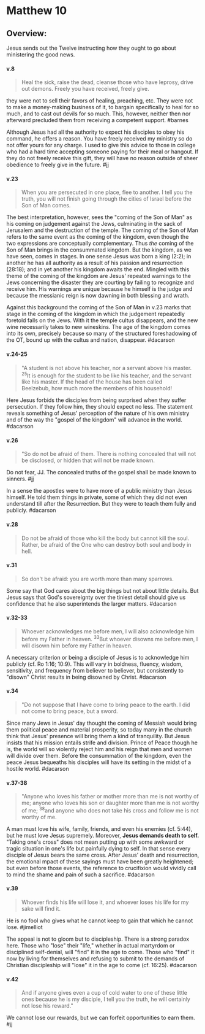 # Matthew 10

## Overview:
Jesus sends out the Twelve instructing how they ought to go about ministering the good news.

#### v.8
>Heal the sick, raise the dead, cleanse those who have leprosy, drive out demons. Freely you have received, freely give.

they were not to sell their favors of healing, preaching, etc. They were not to make a money-making business of it, to bargain specifically to heal for so much, and to cast out devils for so much. This, however, neither then nor afterward precluded them from receiving a competent support.
#barnes 

Although Jesus had all the authority to expect his disciples to obey his command, he offers a reason. You have freely received my ministry so do not offer yours for any charge. I used to give this advice to those in college who had a hard time accepting someone paying for their meal or hangout. If they do not freely receive this gift, they will have no reason outside of sheer obedience to freely give in the future.
#jj 

#### v.23
>When you are persecuted in one place, flee to another. I tell you the truth, you will not finish going through the cities of Israel before the Son of Man comes.

The best interpretation, however, sees the "coming of the Son of Man" as his coming on judgement against the Jews, culminating in the sack of Jerusalem and the destruction of the temple. The coming of the Son of Man refers to the same event as the coming of the kingdom, even though the two expressions are conceptually complementary. Thus *the* coming of the Son of Man brings in the consummated kingdom. But the kingdom, as we have seen, comes in stages. In one sense Jesus was born a king (2:2); in another he has all authority as a result of his passion and resurrection (28:18); and in yet another his kingdom awaits the end. Mingled with this theme of the coming of the kingdom are Jesus' repeated warnings to the Jews concerning the disaster they are courting by failing to recognize and receive him. His warnings are unique because he himself is the judge and because the messianic reign is now dawning in both blessing and wrath.

Against this background the coming of the Son of Man in v.23 marks that stage in the coming of the kingdom in which the judgement repeatedly foretold falls on the Jews. With it the temple cultus disappears, and the new wine necessarily takes to new wineskins. The age of the kingdom comes into its own, precisely because so many of the structured foreshadowing of the OT, bound up with the cultus and nation, disappear.
#dacarson

#### v.24-25
>"A student is not above his teacher, nor a servant above his master. <sup>25</sup>It is enough for the student to be like his teacher, and the servant like his master. If the head of the house has been called Beelzebub, how much more the members of his household!

Here Jesus forbids the disciples from being surprised when they suffer persecution. If they follow him, they should expect no less. The statement reveals something of Jesus' perception of the nature of his own ministry and of the way the "gospel of the kingdom" will advance in the world.
#dacarson 

#### v.26
>"So do not be afraid of them. There is nothing concealed that will not be disclosed, or hidden that will not be made known.

Do not fear, JJ. The concealed truths of the gospel shall be made known to sinners.
#jj 

In a sense the apostles were to have more of a public ministry than Jesus himself. He told them things in private, some of which they did not even understand till after the Resurrection. But they were to teach them fully and publicly.
#dacarson 

#### v.28
>Do not be afraid of those who kill the body but cannot kill the soul. Rather, be afraid of the One who can destroy both soul and body in hell.

#### v.31
>So don't be afraid: you are worth more than many sparrows.

Some say that God cares about the big things but not about little details. But Jesus says that God's sovereignty over the tiniest detail should give us confidence that he also superintends the larger matters.
#dacarson 

#### v.32-33
>Whoever acknowledges me before men, I will also acknowledge him before my Father in heaven. <sup>33</sup>But whoever disowns me before men, I will disown him before my Father in heaven.

A necessary criterion or being a disciple of Jesus is to acknowledge him publicly (cf. Ro 1:16; 10:9). This will vary in boldness, fluency, wisdom, sensitivity, and frequency from believer to believer, but consistently to "disown" Christ results in being disowned by Christ.
#dacarson 

#### v.34
>"Do not suppose that I have come to bring peace to the earth. I did not come to bring peace, but a sword.

Since many Jews in Jesus' day thought the coming of Messiah would bring them political peace and material prosperity, so today many in the church think that Jesus' presence will bring them a kind of tranquility. But Jesus insists that his mission entails strife and division. Prince of Peace though he is, the world will so violently reject him and his reign that men and women will divide over them. Before the consummation of the kingdom, even the peace Jesus bequeaths his disciples will have its setting in the midst of a hostile world.
#dacarson 

#### v.37-38
>"Anyone who loves his father or mother more than me is not worthy of me; anyone who loves his son or daughter more than me is not worthy of me; <sup>38</sup>and anyone who does not take his cross and follow me is not worthy of me.

A man must love his wife, family, friends, and even his enemies (cf. 5:44), but he must love Jesus supremely. Moreover, **Jesus demands death to self.** "Taking one's cross" does not mean putting up with some awkward or tragic situation in one's life but painfully dying to self. In that sense every disciple of Jesus bears the same cross. After Jesus' death and resurrection, the emotional mpact of these sayings must have been greatly heightened; but even before those events, the reference to crucifixion would vividly call to mind the shame and pain of such a sacrifice.
#dacarson 

#### v.39
>Whoever finds his life will lose it, and whoever loses his life for my sake will find it.

He is no fool who gives what he cannot keep to gain that which he cannot lose.
#jimelliot

The appeal is not to gloom but to discipleship. There is a strong paradox here. Those who "lose" their "life," whether in actual martyrdom or disciplined self-denial, will "find" it in the age to come. Those who "find" it now by living for themselves and refusing to submit to the demands of Christian discipleship will "lose" it in the age to come (cf. 16:25).
#dacarson 

#### v.42
>And if anyone gives even a cup of cold water to one of these little ones because he is my disciple, I tell you the truth, he will certainly not lose his reward."

We cannot lose our rewards, but we can forfeit opportunities to earn them. 
#jj 

